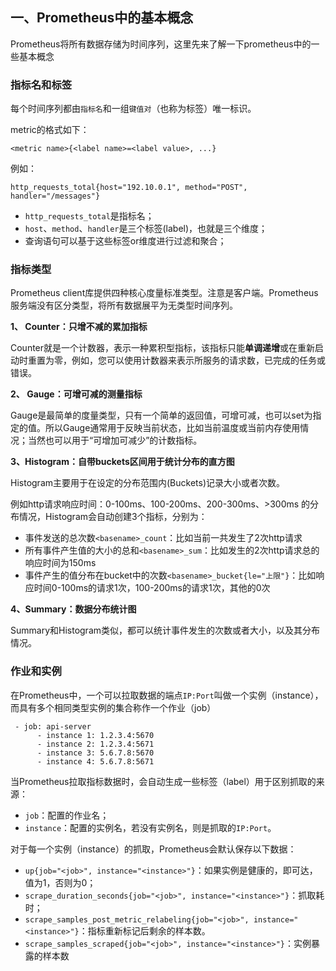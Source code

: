 ## 一、Prometheus中的基本概念

Prometheus将所有数据存储为时间序列，这里先来了解一下prometheus中的一些基本概念

### 指标名和标签

每个时间序列都由`指标名`和一组`键值对`（也称为标签）唯一标识。

metric的格式如下：
```
<metric name>{<label name>=<label value>, ...}
```
例如：
```
http_requests_total{host="192.10.0.1", method="POST", handler="/messages"}
```
* `http_requests_total`是指标名；
* `host`、`method`、`handler`是三个标签(label)，也就是三个维度；
* 查询语句可以基于这些标签or维度进行过滤和聚合；

### 指标类型

Prometheus client库提供四种核心度量标准类型。注意是客户端。Prometheus服务端没有区分类型，将所有数据展平为无类型时间序列。

**1、 Counter：只增不减的累加指标**

Counter就是一个计数器，表示一种累积型指标，该指标只能**单调递增**或在重新启动时重置为零，例如，您可以使用计数器来表示所服务的请求数，已完成的任务或错误。

**2、 Gauge：可增可减的测量指标**

Gauge是最简单的度量类型，只有一个简单的返回值，可增可减，也可以set为指定的值。所以Gauge通常用于反映当前状态，比如当前温度或当前内存使用情况；当然也可以用于“可增加可减少”的计数指标。

**3、Histogram：自带buckets区间用于统计分布的直方图**

Histogram主要用于在设定的分布范围内(Buckets)记录大小或者次数。

例如http请求响应时间：0-100ms、100-200ms、200-300ms、>300ms 的分布情况，Histogram会自动创建3个指标，分别为：

* 事件发送的总次数`<basename>_count`：比如当前一共发生了2次http请求
* 所有事件产生值的大小的总和`<basename>_sum`：比如发生的2次http请求总的响应时间为150ms
* 事件产生的值分布在bucket中的次数`<basename>_bucket{le="上限"}`：比如响应时间0-100ms的请求1次，100-200ms的请求1次，其他的0次

**4、Summary：数据分布统计图**

Summary和Histogram类似，都可以统计事件发生的次数或者大小，以及其分布情况。

### 作业和实例

在Prometheus中，一个可以拉取数据的端点`IP:Port`叫做一个实例（instance），而具有多个相同类型实例的集合称作一个作业（job）
```
 - job: api-server
      - instance 1: 1.2.3.4:5670
      - instance 2: 1.2.3.4:5671
      - instance 3: 5.6.7.8:5670
      - instance 4: 5.6.7.8:5671
```
当Prometheus拉取指标数据时，会自动生成一些标签（label）用于区别抓取的来源：

* `job`：配置的作业名；
* `instance`：配置的实例名，若没有实例名，则是抓取的`IP:Port`。

对于每一个实例（instance）的抓取，Prometheus会默认保存以下数据：

* `up{job="<job>", instance="<instance>"}`：如果实例是健康的，即可达，值为1，否则为0；
* `scrape_duration_seconds{job="<job>", instance="<instance>"}`：抓取耗时；
* `scrape_samples_post_metric_relabeling{job="<job>", instance="<instance>"}`：指标重新标记后剩余的样本数。
* `scrape_samples_scraped{job="<job>", instance="<instance>"}`：实例暴露的样本数

